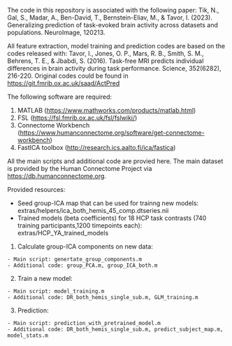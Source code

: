 The code in this repository is associated with the following paper: Tik, N., Gal, S., Madar, A., Ben-David, T., Bernstein-Eliav, M., & Tavor, I. (2023). Generalizing prediction of task-evoked brain activity across datasets and populations. NeuroImage, 120213.

All feature extraction, model training and prediction codes are based on the codes released with: Tavor, I., Jones, O. P., Mars, R. B., Smith, S. M., Behrens, T. E., & Jbabdi, S. (2016). Task-free MRI predicts individual differences in brain activity during task performance. Science, 352(6282), 216-220. Original codes could be found in https://git.fmrib.ox.ac.uk/saad/ActPred

The following software are required:
  1. MATLAB (https://www.mathworks.com/products/matlab.html)
  2. FSL (https://fsl.fmrib.ox.ac.uk/fsl/fslwiki/)
  3. Connectome Workbench (https://www.humanconnectome.org/software/get-connectome-workbench)
  4. FastICA toolbox (http://research.ics.aalto.fi/ica/fastica)

All the main scripts and additional code are provied here.
The main dataset is provided by the Human Connectome Project via https://db.humanconnectome.org.

Provided resources:
   - Seed group-ICA map that can be used for trainng new models: extras/helpers/ica_both_hemis_45_comp.dtseries.nii
   - Trained models (beta coefficients) for 18 HCP task contrasts (740 training participants,1200 timepoints each): extras/HCP_YA_trained_models
     
  1. Calculate group-ICA components on new data:
  
    - Main script: genertate_group_components.m
    - Additional code: group_PCA.m, group_ICA_both.m

   2. Train a new model:
   
    - Main script: model_training.m
    - Additional code: DR_both_hemis_single_sub.m, GLM_training.m

   3. Prediction:
   
    - Main script: prediction_with_pretrained_model.m
    - Additional code: DR_both_hemis_single_sub.m, predict_subject_map.m, model_stats.m

